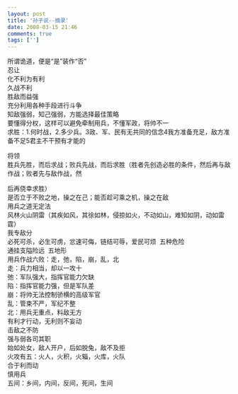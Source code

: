 ```yaml
---
layout: post
title: '孙子说--摘录'
date: 2008-03-15 21:46
comments: true
tags: ['']
---
```


所谓诡道，便是“是”装作“否”  
忍让  
化不利为有利  
久战不利  
胜敌而益强  
充分利用各种手段进行斗争  
知敌强弱，知己强弱，方能选择最佳策略  
要懂得分权，这样可以避免牵制用兵，不懂军政，将帅不一  
求胜：1.何时战，2.多少兵。3政、军、民有无共同的信念4我方准备充足，敌方准备不足5君主不干预有才能的

将领  
胜兵先胜，而后求战；败兵先战，而后求胜（胜者先创造必胜的条件，然后再与敌作战；败者先与敌作战，然

后再侥幸求胜）  
是否立于不败之地，操之在己；能否趁可乘之机，操之在敌  
用兵之道无定法  
风林火山阴雷（其疾如风，其徐如林，侵掠如火，不动如山，难知如阴，动如雷霆）  
我专敌分  
必死可杀，必生可虏，忿速可侮，链结可辱，爱民可烦  五种危险  
通挂支隘险远  五地形  
用兵作战六败：走，弛，陷，崩，乱，北  
走：兵力相当，却以一攻十  
弛：军队强大，指挥官能力欠缺  
陷：指挥官能力强，但是军队差  
崩：将帅无法控制骄横的高级军官  
乱：管束不严，军纪不整  
北：用兵无重点，料敌无方  
有利才行动，无利则不妄动  
击敌之不防  
强与弱各司其职  
始如处女，敌人开户，后如脱兔，敌不及拒  
火攻有五：火人，火积，火辎，火库，火队  
合于利而动  
慎用兵  
五间：乡间，内间，反间，死间，生间


